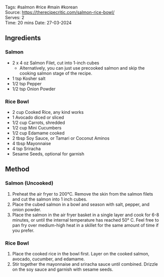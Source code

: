 Tags: #salmon #rice #main #korean  
Source: https://therecipecritic.com/salmon-rice-bowl/  
Serves: 2  
Time: 20 mins
Date: 27-03-2024  

## Ingredients

### Salmon

- 2 x 4 oz Salmon Filet, cut into 1-inch cubes
	- Alternatively, you can just use precooked salmon and skip the cooking salmon stage of the recipe.
- 1 tsp Kosher salt
- 1/2 tsp Pepper
- 1/2 tsp Onion Powder

### Rice Bowl

- 2 cup Cooked Rice, any kind works
- 1 Avocado diced or sliced
- 1/2 cup Carrots, shredded
- 1/2 cup Mini Cucumbers
- 1/2 cup Edamame cooked
- 2 tbsp Soy Sauce, or Tamari or Coconut Aminos
- 4 tbsp Mayonnaise
- 4 tsp Sriracha
- Sesame Seeds, optional for garnish

## Method
### Salmon (Uncooked)

1. Preheat the air fryer to 200°C. Remove the skin from the salmon filets and cut the salmon into 1 inch cubes.
2. Place the cubed salmon in a bowl and season with salt, pepper, and onion powder.
3. Place the salmon in the air fryer basket in a single layer and cook for 6-8 minutes, or until the internal temperature has reached 50° C. Feel free to pan fry over medium-high heat in a skillet for the same amount of time if you prefer.

### Rice Bowl

1. Place the cooked rice in the bowl first. Layer on the cooked salmon, avocado, cucumber, and edamame.
2. Stir together the mayonnaise and sriracha sauce until combined. Drizzle on the soy sauce and garnish with sesame seeds.